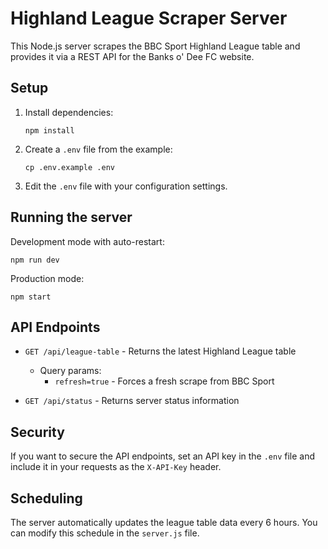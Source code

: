 
# Highland League Scraper Server

This Node.js server scrapes the BBC Sport Highland League table and provides it via a REST API for the Banks o' Dee FC website.

## Setup

1. Install dependencies:
   ```
   npm install
   ```

2. Create a `.env` file from the example:
   ```
   cp .env.example .env
   ```

3. Edit the `.env` file with your configuration settings.

## Running the server

Development mode with auto-restart:
```
npm run dev
```

Production mode:
```
npm start
```

## API Endpoints

- `GET /api/league-table` - Returns the latest Highland League table
  - Query params:
    - `refresh=true` - Forces a fresh scrape from BBC Sport

- `GET /api/status` - Returns server status information

## Security

If you want to secure the API endpoints, set an API key in the `.env` file and include it in your requests as the `X-API-Key` header.

## Scheduling

The server automatically updates the league table data every 6 hours. You can modify this schedule in the `server.js` file.
